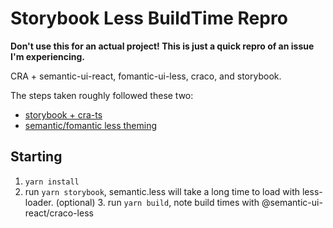 # Storybook Less BuildTime Repro

**Don't use this for an actual project! This is just a quick repro of an issue I'm experiencing.**

CRA + semantic-ui-react, fomantic-ui-less, craco, and storybook.

The steps taken roughly followed these two:
- [storybook + cra-ts](https://medium.com/@dandobusiness/setting-up-a-react-typescript-storybook-project-5e4e9f540568)
- [semantic/fomantic less theming](https://react.semantic-ui.com/theming#theming-with-create-react-app)

## Starting

1. `yarn install`
2. run `yarn storybook`, semantic.less will take a long time to load with less-loader.
(optional) 3. run `yarn build`, note build times with @semantic-ui-react/craco-less
